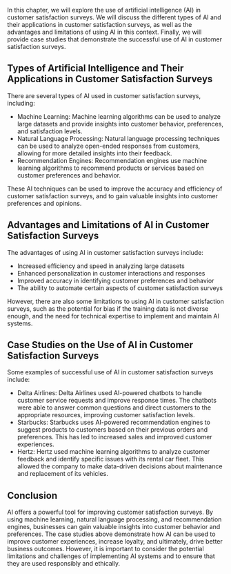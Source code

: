
In this chapter, we will explore the use of artificial intelligence (AI) in customer satisfaction surveys. We will discuss the different types of AI and their applications in customer satisfaction surveys, as well as the advantages and limitations of using AI in this context. Finally, we will provide case studies that demonstrate the successful use of AI in customer satisfaction surveys.

Types of Artificial Intelligence and Their Applications in Customer Satisfaction Surveys
----------------------------------------------------------------------------------------

There are several types of AI used in customer satisfaction surveys, including:

* Machine Learning: Machine learning algorithms can be used to analyze large datasets and provide insights into customer behavior, preferences, and satisfaction levels.
* Natural Language Processing: Natural language processing techniques can be used to analyze open-ended responses from customers, allowing for more detailed insights into their feedback.
* Recommendation Engines: Recommendation engines use machine learning algorithms to recommend products or services based on customer preferences and behavior.

These AI techniques can be used to improve the accuracy and efficiency of customer satisfaction surveys, and to gain valuable insights into customer preferences and opinions.

Advantages and Limitations of AI in Customer Satisfaction Surveys
-----------------------------------------------------------------

The advantages of using AI in customer satisfaction surveys include:

* Increased efficiency and speed in analyzing large datasets
* Enhanced personalization in customer interactions and responses
* Improved accuracy in identifying customer preferences and behavior
* The ability to automate certain aspects of customer satisfaction surveys

However, there are also some limitations to using AI in customer satisfaction surveys, such as the potential for bias if the training data is not diverse enough, and the need for technical expertise to implement and maintain AI systems.

Case Studies on the Use of AI in Customer Satisfaction Surveys
--------------------------------------------------------------

Some examples of successful use of AI in customer satisfaction surveys include:

* Delta Airlines: Delta Airlines used AI-powered chatbots to handle customer service requests and improve response times. The chatbots were able to answer common questions and direct customers to the appropriate resources, improving customer satisfaction levels.
* Starbucks: Starbucks uses AI-powered recommendation engines to suggest products to customers based on their previous orders and preferences. This has led to increased sales and improved customer experiences.
* Hertz: Hertz used machine learning algorithms to analyze customer feedback and identify specific issues with its rental car fleet. This allowed the company to make data-driven decisions about maintenance and replacement of its vehicles.

Conclusion
----------

AI offers a powerful tool for improving customer satisfaction surveys. By using machine learning, natural language processing, and recommendation engines, businesses can gain valuable insights into customer behavior and preferences. The case studies above demonstrate how AI can be used to improve customer experiences, increase loyalty, and ultimately, drive better business outcomes. However, it is important to consider the potential limitations and challenges of implementing AI systems and to ensure that they are used responsibly and ethically.

